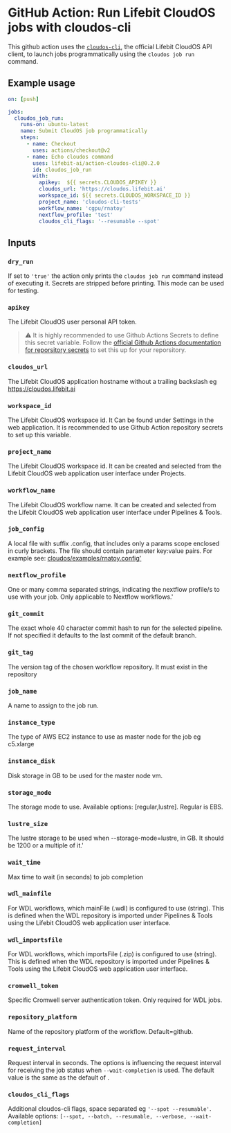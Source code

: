 # GitHub Action: Run Lifebit CloudOS jobs with cloudos-cli

This github action uses the [`cloudos-cli`](https://github.com/lifebit-ai/cloudos-cli), the official Lifebit CloudOS API client, to launch jobs programmatically using the `cloudos job run` command.

## Example usage

```yaml
on: [push]

jobs:
  cloudos_job_run:
    runs-on: ubuntu-latest
    name: Submit CloudOS job programmatically
    steps:
      - name: Checkout
        uses: actions/checkout@v2
      - name: Echo cloudos command
        uses: lifebit-ai/action-cloudos-cli@0.2.0
        id: cloudos_job_run
        with:
          apikey:  ${{ secrets.CLOUDOS_APIKEY }}
          cloudos_url: 'https://cloudos.lifebit.ai'
          workspace_id: ${{ secrets.CLOUDOS_WORKSPACE_ID }}
          project_name: 'cloudos-cli-tests'
          workflow_name: 'cgpu/rnatoy'
          nextflow_profile: 'test'
          cloudos_cli_flags: '--resumable --spot'
```


## Inputs

### `dry_run`

If set to `'true'` the action only prints the `cloudos job run` command instead of executing it. Secrets are stripped before printing. This mode can be used for testing.

### `apikey`

The Lifebit CloudOS user personal API token.

> :warning: It is highly recommended to use Github Actions Secrets to define this secret variable. Follow the [official Github Actions documentation for reporsitory secrets](https://docs.github.com/en/actions/security-guides/encrypted-secrets#creating-encrypted-secrets-for-a-repository) to set this up for your reporsitory.


### `cloudos_url`

The Lifebit CloudOS application hostname without a trailing backslash eg https://cloudos.lifebit.ai

### `workspace_id`

The Lifebit CloudOS workspace id. It Can be found under Settings in the web application. It is recommended to use Github Action repository secrets to set up this variable.

### `project_name`

The Lifebit CloudOS workspace id. It can be created and selected from the Lifebit CloudOS web application user interface under Projects.

### `workflow_name`

The Lifebit CloudOS workflow name. It can be created and selected from the Lifebit CloudOS web application user interface under Pipelines & Tools.


### `job_config`

A local file with suffix .config, that includes only a params scope enclosed in curly brackets. The file should contain parameter key:value pairs. For example see: [cloudos/examples/rnatoy.config'](https://github.com/lifebit-ai/cloudos-cli/blob/dev/cloudos/examples/rnatoy.config')


### `nextflow_profile`

One or many comma separated strings, indicating the nextflow profile/s to use with your job. Only applicable to Nextflow workflows.'

### `git_commit`

The exact whole 40 character commit hash to run for the selected pipeline. If not specified it defaults to the last commit of the default branch.

### `git_tag`

The version tag of the chosen workflow repository. It must exist in the repository


### `job_name`

A name to assign to the job run.

### `instance_type`

The type of AWS EC2 instance to use as master node for the job eg c5.xlarge

### `instance_disk`

Disk storage in GB to be used for the master node vm.


### `storage_mode`

The storage mode to use. Available options: [regular,lustre]. Regular is EBS.

### `lustre_size`

The lustre storage to be used when --storage-mode=lustre, in GB. It should be 1200 or a multiple of it.'

### `wait_time`

Max time to wait (in seconds) to job completion

### `wdl_mainfile`

For WDL workflows, which mainFile (.wdl) is configured to use (string). This is defined when the WDL repository is imported under Pipelines & Tools using the Lifebit CloudOS web application user interface.

### `wdl_importsfile`

For WDL workflows, which importsFile (.zip) is configured to use (string). This is defined when the WDL repository is imported under Pipelines & Tools using the Lifebit CloudOS web application user interface.

### `cromwell_token`

Specific Cromwell server authentication token. Only required for WDL jobs.

### `repository_platform`

Name of the repository platform of the workflow. Default=github.

### `request_interval`

Request interval in seconds. The options is influencing the request interval for receiving the job status when `--wait-completion` is used. The default value is the same as the default of [](https://github.com/lifebit-ai/cloudos-cli).

### `cloudos_cli_flags`

Additional cloudos-cli flags, space separated eg `'--spot --resumable'`. Available options: `[--spot, --batch, --resumable, --verbose, --wait-completion]`
